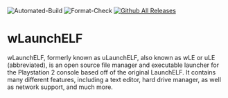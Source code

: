 ![Automated-Build](https://github.com/israpps/wLaunchELF_ISR/workflows/Automated-Build/badge.svg)
![Format-Check](https://github.com/israpps/wLaunchELF_ISR/workflows/Format-Check/badge.svg)
[![Github All Releases](https://img.shields.io/github/downloads/israpps/wLaunchELF_ISR/total.svg)]()
# wLaunchELF
wLaunchELF, formerly known as uLaunchELF, also known as wLE or uLE (abbreviated), is an open source file manager and executable launcher for the Playstation 2 console based off of the original LaunchELF. It contains many different features, including a text editor, hard drive manager, as well as network support, and much more.
